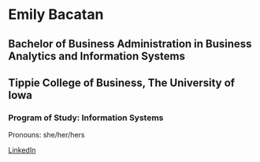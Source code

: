# Emily Bacatan
## Bachelor of Business Administration in Business Analytics and Information Systems
## Tippie College of Business, The University of Iowa
### Program of Study: Information Systems
Pronouns: she/her/hers

[LinkedIn](https://www.linkedin.com/in/emily-bacatan/)

<!--
**msbacatan/msbacatan** is a ✨ _special_ ✨ repository because its `README.md` (this file) appears on your GitHub profile.

Here are some ideas to get you started:

- 🔭 I’m currently working on ...
- 🌱 I’m currently learning ...
- 👯 I’m looking to collaborate on ...
- 🤔 I’m looking for help with ...
- 💬 Ask me about ...
- 📫 How to reach me: ...
- 😄 Pronouns: ...
- ⚡ Fun fact: ...
-->
